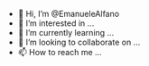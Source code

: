- 👋 Hi, I’m @EmanueleAlfano
- 👀 I’m interested in ...
- 🌱 I’m currently learning ...
- 💞️ I’m looking to collaborate on ...
- 📫 How to reach me ...

<!---
EmanueleAlfano/EmanueleAlfano is a ✨ special ✨ repository because its `README.md` (this file) appears on your GitHub profile.
You can click the Preview link to take a look at your changes.
--->

